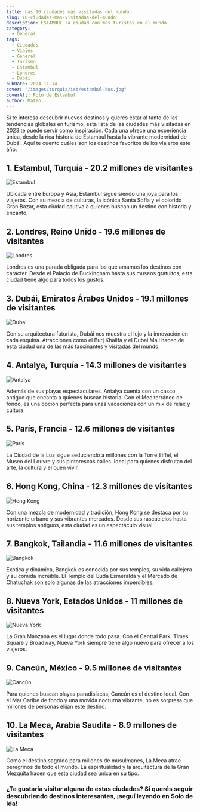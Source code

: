 ```yaml
---
title: Las 10 ciudades más visitadas del mundo.
slug: 10-ciudades-mas-visitadas-del-mundo
description: ESTAMBUL la ciudad con mas turistas en el mundo.
category:
  - General
tags:
  - Ciudades
  - Viajes
  - General
  - Turismo
  - Estambul 
  - Londres
  - Dubái
pubDate: 2024-11-14
cover: "/images/turquia/ist/estambul-bus.jpg"
coverAlt: Foto de Estambul
author: Mateo
---
```


Si te interesa descubrir nuevos destinos y querés estar al tanto de las tendencias globales en turismo, esta lista de las ciudades más visitadas en 2023 te puede servir como inspiración. Cada una ofrece una experiencia única, desde la rica historia de Estambul hasta la vibrante modernidad de Dubái. Aquí te cuento cuáles son los destinos favoritos de los viajeros este año:

## 1. Estambul, Turquía - 20.2 millones de visitantes
<img src="/images/turquia/ist/estambul.webp" alt="Estambul">

Ubicada entre Europa y Asia, Estambul sigue siendo una joya para los viajeros. Con su mezcla de culturas, la icónica Santa Sofía y el colorido Gran Bazar, esta ciudad cautiva a quienes buscan un destino con historia y encanto.

## 2. Londres, Reino Unido - 19.6 millones de visitantes
<img src="/img/london/pexels-manualman32-726484.jpg" alt="Londres">

Londres es una parada obligada para los que amamos los destinos con carácter. Desde el Palacio de Buckingham hasta sus museos gratuitos, esta ciudad tiene algo para todos los gustos.

## 3. Dubái, Emiratos Árabes Unidos - 19.1 millones de visitantes
<img src="/images/dubai-min.jpg" alt="Dubai">

Con su arquitectura futurista, Dubái nos muestra el lujo y la innovación en cada esquina. Atracciones como el Burj Khalifa y el Dubai Mall hacen de esta ciudad una de las más fascinantes y visitadas del mundo.

## 4. Antalya, Turquía - 14.3 millones de visitantes
<img src="/images/antalya.jpg" alt="Antalya">

Además de sus playas espectaculares, Antalya cuenta con un casco antiguo que encanta a quienes buscan historia. Con el Mediterráneo de fondo, es una opción perfecta para unas vacaciones con un mix de relax y cultura.

## 5. París, Francia - 12.6 millones de visitantes
<img src="/images/paris/paris.jpeg" alt="París">

La Ciudad de la Luz sigue seduciendo a millones con la Torre Eiffel, el Museo del Louvre y sus pintorescas calles. Ideal para quienes disfrutan del arte, la cultura y el buen vivir.

## 6. Hong Kong, China - 12.3 millones de visitantes
<img src="/images/hong-kong-min.jpg" alt="Hong Kong">

Con una mezcla de modernidad y tradición, Hong Kong se destaca por su horizonte urbano y sus vibrantes mercados. Desde sus rascacielos hasta sus templos antiguos, esta ciudad es un espectáculo visual.

## 7. Bangkok, Tailandia - 11.6 millones de visitantes
<img src="/images/bangkoko-min.jpg" alt="Bangkok">

Exótica y dinámica, Bangkok es conocida por sus templos, su vida callejera y su comida increíble. El Templo del Buda Esmeralda y el Mercado de Chatuchak son solo algunas de las atracciones imperdibles.

## 8. Nueva York, Estados Unidos - 11 millones de visitantes
<img src="/images/usa/ny/times-square.jpg" alt="Nueva York">

La Gran Manzana es el lugar donde todo pasa. Con el Central Park, Times Square y Broadway, Nueva York siempre tiene algo nuevo para ofrecer a los viajeros.

## 9. Cancún, México - 9.5 millones de visitantes
<img src="/images/cancun-min.jpg" alt="Cancún">

Para quienes buscan playas paradisíacas, Cancún es el destino ideal. Con el Mar Caribe de fondo y una movida nocturna vibrante, no es sorpresa que millones de personas elijan este destino.

## 10. La Meca, Arabia Saudita - 8.9 millones de visitantes
<img src="/images/meca.jpg" alt="La Meca">

Como el destino sagrado para millones de musulmanes, La Meca atrae peregrinos de todo el mundo. La espiritualidad y la arquitectura de la Gran Mezquita hacen que esta ciudad sea única en su tipo.

### ¿Te gustaría visitar alguna de estas ciudades? Si querés seguir descubriendo destinos interesantes, ¡seguí leyendo en Solo de Ida!






